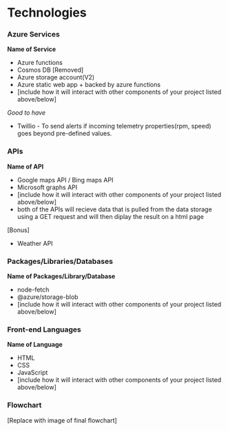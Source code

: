 # Technologies

### Azure Services

**Name of Service**
- Azure functions
- Cosmos DB [Removed]
- Azure storage account(V2)
- Azure static web app + backed by azure functions
- [include how it will interact with other components of your project listed above/below]

*Good to have*
- Twillio - To send alerts if incoming telemetry properties(rpm, speed) goes beyond pre-defined values.


### APIs

**Name of API**
- Google maps API / Bing maps API
- Microsoft graphs API
- [include how it will interact with other components of your project listed above/below]
- both of the APIs will recieve data that is pulled from the data storage using a GET request and will then diplay the result on a html page

[Bonus]
- Weather API

### Packages/Libraries/Databases

**Name of Packages/Library/Database**
- node-fetch
- @azure/storage-blob
- [include how it will interact with other components of your project listed above/below]

### Front-end Languages

**Name of Language**
- HTML
- CSS
- JavaScript
- [include how it will interact with other components of your project listed above/below]

### Flowchart

[Replace with image of final flowchart]